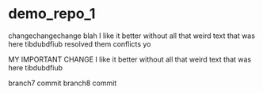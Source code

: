 # demo_repo_1
changechangechange blah
I like it better without all that weird text that was here
tibdubdfiub
resolved them conflicts yo

MY IMPORTANT CHANGE I like it better without all that weird text that was here
tibdubdfiub

branch7 commit
branch8 commit
